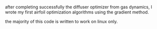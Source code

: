 after completing successfully the diffuser optimizer from gas dynamics, I wrote my first airfoil optimization
algorithms using the gradient method.

the majority of this code is written to work on linux only.
